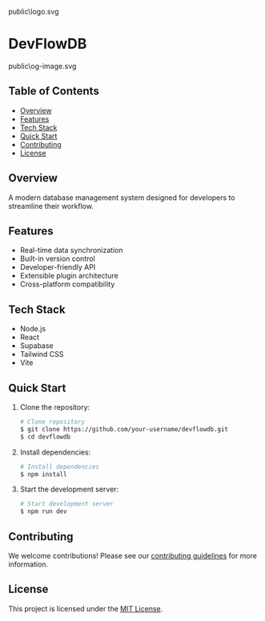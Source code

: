 public\logo.svg

# DevFlowDB

public\og-image.svg

## Table of Contents
- [Overview](#overview)
- [Features](#features)
- [Tech Stack](#tech-stack)
- [Quick Start](#quick-start)
- [Contributing](#contributing)
- [License](#license)

## Overview

A modern database management system designed for developers to streamline their workflow.

## Features

- Real-time data synchronization
- Built-in version control
- Developer-friendly API
- Extensible plugin architecture
- Cross-platform compatibility

## Tech Stack
- Node.js
- React
- Supabase
- Tailwind CSS
- Vite

## Quick Start

1. Clone the repository:
   ```bash
   # Clone repository
   $ git clone https://github.com/your-username/devflowdb.git
   $ cd devflowdb
   ```

2. Install dependencies:
   ```bash
   # Install dependencies
   $ npm install
   ```

3. Start the development server:
   ```bash
   # Start development server
   $ npm run dev
   ```

## Contributing
We welcome contributions! Please see our [contributing guidelines](CONTRIBUTING.md) for more information.

## License
This project is licensed under the [MIT License](LICENSE).


